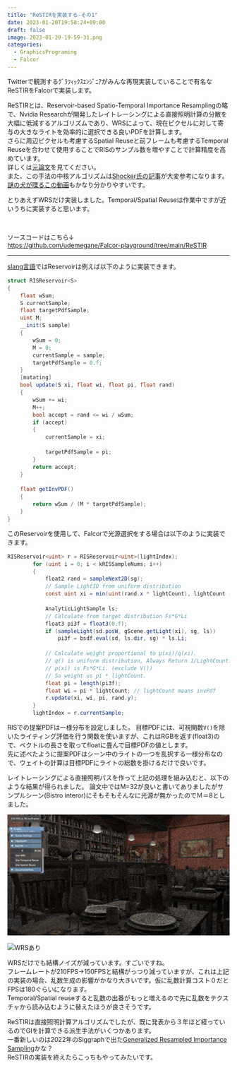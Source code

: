 ```yaml
---
title: "ReSTIRを実装する-その1"
date: 2023-01-20T19:58:24+09:00
draft: false
image: 2023-01-20-19-59-31.png
categories: 
  - GraphicsPrograming
  - Falcor
---
```

Twitterで観測するｸﾞﾗﾌｨｯｸｽｴﾝｼﾞﾆｱがみんな再現実装していることで有名なReSTIRをFalcorで実装します。

ReSTIRとは、Reservoir-based Spatio-Temporal Importance Resamplingの略で、Nvidia Researchが開発したレイトレーシングによる直接照明計算の分散を大幅に低減するアルゴリズムであり、WRSによって、現在ピクセルに対して寄与の大きなライトを効率的に選択できる良いPDFを計算します。  
さらに周辺ピクセルも考慮するSpatial Reuseと前フレームも考慮するTemporal Reuseを合わせて使用することでRISのサンプル数を増やすことで計算精度を高めています。  
詳しくは[元論文](https://research.nvidia.com/publication/2020-07_spatiotemporal-reservoir-resampling-real-time-ray-tracing-dynamic-direct)を見てください。  
また、この手法の中核アルゴリズムは[Shocker氏の記事](https://rayspace.xyz/CG/contents/weighted_reservoir_sampling/)が大変参考になります。  
[謎の犬が喋るこの動画](https://www.youtube.com/watch?app=desktop&v=gsZiJeaMO48)もかなり分かりやすいです。

とりあえずWRSだけ実装しました。Temporal/Spatial Reuseは作業中ですが近いうちに実装すると思います。

<br>

ソースコードはこちら↓  
https://github.com/udemegane/Falcor-playground/tree/main/ReSTIR

---

[slang言語](https://github.com/shader-slang/slang)ではReservoirは例えば以下のように実装できます。
```C#
struct RISReservoir<S>
{
    float wSum;
    S currentSample;
    float targetPdfSample;
    uint M;
    __init(S sample)
    {
        wSum = 0;
        M = 0;
        currentSample = sample;
        targetPdfSample = 0.f;
    }
    [mutating]
    bool update(S xi, float wi, float pi, float rand)
    {
        wSum += wi;
        M++;
        bool accept = rand <= wi / wSum;
        if (accept)
        {
            currentSample = xi;

            targetPdfSample = pi;
        }
        return accept;
    }

    float getInvPDF()
    {
        return wSum / (M * targetPdfSample);
    }
}
```

このReservoirを使用して、Falcorで光源選択をする場合は以下のように実装できます。
```C#
RISReservoir<uint> r = RISReservoir<uint>(lightIndex);
        for (uint i = 0; i < kRISSampleNums; i++)
        {
            float2 rand = sampleNext2D(sg);
            // Sample LightID from uniform distribution
            const uint xi = min(uint(rand.x * lightCount), lightCount - 1);

            AnalyticLightSample ls;
            // Calculate from target distribution Fs*G*Li
            float3 pi3f = float3(0.f);
            if (sampleLight(sd.posW, gScene.getLight(xi), sg, ls))
                pi3f = bsdf.eval(sd, ls.dir, sg) * ls.Li;

            // Calculate weight proportional to p(xi)/q(xi).
            // q() is uniform distribution, Always Return 1/LightCount.
            // p(xi) is Fs*G*Li. (exclude V())
            // So weight us pi * lightCount.
            float pi = length(pi3f);
            float wi = pi * lightCount; // lightCount means invPdf
            r.update(xi, wi, pi, rand.y);
        }
        lightIndex = r.currentSample;
```

RISでの提案PDFは一様分布を設定しました。
目標PDFには、可視関数`V()`を除いたライティング評価を行う関数を使いますが、これはRGBを返す(float3)ので、ベクトルの長さを取ってfloatに畳んで目標PDFの値とします。  
先に述べたように提案PDFはシーン中のライトの一つを乱択する一様分布なので、ウェイトの計算は目標PDFにライトの総数を掛けるだけで良いです。


レイトレーシングによる直接照明パスを作って上記の処理を組み込むと、以下のような結果が得られました。
論文中ではM=32が良いと書いてありましたがサンプルシーン(Bistro interor)にそもそもそんなに光源が無かったのでＭ＝8としました。

![WRSなし](2023-01-20-19-59-03.png )

![WRSあり](2023-01-20-19-59-31.png)


WRSだけでも結構ノイズが減っています。すごいですね。  
フレームレートが210FPS->150FPSと結構がっつり減っていますが、これは上記の実装の場合、乱数生成の影響がかなり大きいです。仮に乱数計算コスト０だとFPSは180ぐらいになります。  
Temporal/Spatial reuseすると乱数の出番がもっと増えるので先に乱数をテクスチャから読み込むように替えたほうが良さそうです。  

ReSTIRは直接照明計算アルゴリズムでしたが、既に発表から３年ほど経っているのでGIを計算できる派生手法がいくつかあります。  
一番新しいのは2022年のSiggraphで出た[Generalized Resampled Importance Sampling](https://research.nvidia.com/publication/2022-07_generalized-resampled-importance-sampling-foundations-restir)かな？  
ReSTIRの実装を終えたらこっちもやってみたいです。